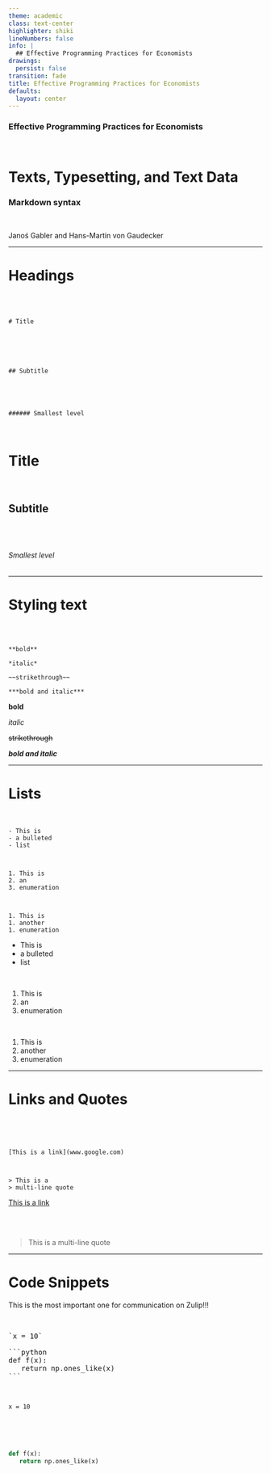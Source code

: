 ```yaml
---
theme: academic
class: text-center
highlighter: shiki
lineNumbers: false
info: |
  ## Effective Programming Practices for Economists
drawings:
  persist: false
transition: fade
title: Effective Programming Practices for Economists
defaults:
  layout: center
---
```


### Effective Programming Practices for Economists

<br>

# Texts, Typesetting, and Text Data

### Markdown syntax

<br>


Janoś Gabler and Hans-Martin von Gaudecker


---

# Headings

<br/>

<div class="grid grid-cols-2 gap-30">
<div>

<br/>

```
# Title






## Subtitle





###### Smallest level
```

</div>
<div>

<br/>

# Title

<br/>

## Subtitle

<br/>
<br/>

###### Smallest level

</div>
</div>

---

# Styling text

<br/>

<div class="grid grid-cols-2 gap-30">
<div>

```

**bold**

*italic*

~~strikethrough~~

***bold and italic***
```


</div>
<div>

**bold**

*italic*

~~strikethrough~~

***bold and italic***


</div>
</div>

---

# Lists

<br/>

<div class="grid grid-cols-2 gap-30">
<div>

```
- This is
- a bulleted
- list



1. This is
2. an
3. enumeration



1. This is
1. another
1. enumeration

```


</div>
<div>

- This is
- a bulleted
- list

<br/>

1. This is
2. an
3. enumeration

<br/>

1. This is
1. another
1. enumeration

</div>
</div>


---

# Links and Quotes


<br/>
<br/>

<div class="grid grid-cols-5 gap-4">
<div class="col-span-3">

```

[This is a link](www.google.com)



> This is a
> multi-line quote
```


</div>
<div class="col-span-2">

[This is a link](www.google.com)

<br/>
<br/>


> This is a
> multi-line quote


</div>
</div>

---


# Code Snippets

This is the most important one for communication on Zulip!!!

<div class="grid grid-cols-2 gap-30">
<div>

<br/>

<pre>
`x = 10`

```python
def f(x):
   return np.ones_like(x)
```
</pre>



</div>
<div>

<br/>

`x = 10`

<br/>
<br/>
<br/>




```python
def f(x):
   return np.ones_like(x)
```


</div>
</div>
